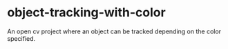 # object-tracking-with-color
An open cv project where an object can be tracked depending on the color specified.
